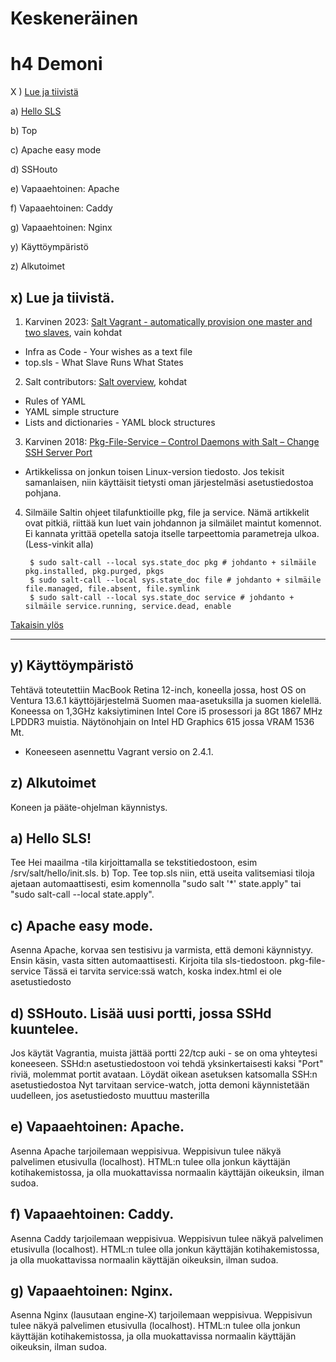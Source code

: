 # Keskeneräinen

# h4 Demoni

X ) [Lue ja tiivistä](https://github.com/syjaka/Palvelinten-Hallinta-2024/new/main#x-lue-ja-tiivist%C3%A4)

a) [Hello SLS](https://github.com/syjaka/Palvelinten-Hallinta-2024/new/main#y-k%C3%A4ytt%C3%B6ymp%C3%A4rist%C3%B6)

b) Top

c) Apache easy mode

d) SSHouto

e) Vapaaehtoinen: Apache

f) Vapaaehtoinen: Caddy

g) Vapaaehtoinen: Nginx

y) Käyttöympäristö

z) Alkutoimet


## x) Lue ja tiivistä. 

1. Karvinen 2023: [Salt Vagrant - automatically provision one master and two slaves](https://terokarvinen.com/2023/salt-vagrant/#infra-as-code---your-wishes-as-a-text-file), vain kohdat
  -  Infra as Code - Your wishes as a text file
  -  top.sls - What Slave Runs What States
2. Salt contributors: [Salt overview](https://docs.saltproject.io/salt/user-guide/en/latest/topics/overview.html#rules-of-yaml), kohdat
  -  Rules of YAML
  -  YAML simple structure
  -  Lists and dictionaries - YAML block structures
3. Karvinen 2018: [Pkg-File-Service – Control Daemons with Salt – Change SSH Server Port](https://terokarvinen.com/2018/04/03/pkg-file-service-control-daemons-with-salt-change-ssh-server-port/?fromSearch=karvinen%20salt%20ssh)
  -  Artikkelissa on jonkun toisen Linux-version tiedosto. Jos tekisit samanlaisen, niin käyttäisit tietysti oman järjestelmäsi asetustiedostoa pohjana.
4. Silmäile Saltin ohjeet tilafunktioille pkg, file ja service. Nämä artikkelit ovat pitkiä, riittää kun luet vain johdannon ja silmäilet maintut komennot. Ei kannata yrittää opetella satoja itselle tarpeettomia parametreja ulkoa. (Less-vinkit alla)
   
        $ sudo salt-call --local sys.state_doc pkg # johdanto + silmäile pkg.installed, pkg.purged, pkgs
        $ sudo salt-call --local sys.state_doc file # johdanto + silmäile file.managed, file.absent, file.symlink
        $ sudo salt-call --local sys.state_doc service # johdanto + silmäile service.running, service.dead, enable

[Takaisin ylös](https://github.com/syjaka/Palvelinten-Hallinta-2024/new/main#h4-demoni)

---


## y) Käyttöympäristö
Tehtävä toteutettiin MacBook Retina 12-inch, koneella jossa, host OS on Ventura 13.6.1 käyttöjärjestelmä Suomen maa-asetuksilla ja suomen kielellä. Koneessa on 1,3GHz kaksiytiminen Intel Core i5 prosessori ja 8Gt 1867 MHz LPDDR3 muistia. Näytönohjain on Intel HD Graphics 615 jossa VRAM 1536 Mt.

- Koneeseen asennettu Vagrant versio on 2.4.1.

## z) Alkutoimet
Koneen ja pääte-ohjelman käynnistys.

## a) Hello SLS! 
Tee Hei maailma -tila kirjoittamalla se tekstitiedostoon, esim /srv/salt/hello/init.sls.
b) Top. 
Tee top.sls niin, että useita valitsemiasi tiloja ajetaan automaattisesti, esim komennolla "sudo salt '*' state.apply" tai "sudo salt-call --local state.apply".

## c) Apache easy mode. 
Asenna Apache, korvaa sen testisivu ja varmista, että demoni käynnistyy.
Ensin käsin, vasta sitten automaattisesti.
Kirjoita tila sls-tiedostoon.
pkg-file-service
Tässä ei tarvita service:ssä watch, koska index.html ei ole asetustiedosto

## d) SSHouto. Lisää uusi portti, jossa SSHd kuuntelee.
Jos käytät Vagrantia, muista jättää portti 22/tcp auki - se on oma yhteytesi koneeseen. SSHd:n asetustiedostoon voi tehdä yksinkertaisesti kaksi "Port" riviä, molemmat portit avataan.
Löydät oikean asetuksen katsomalla SSH:n asetustiedostoa
Nyt tarvitaan service-watch, jotta demoni käynnistetään uudelleen, jos asetustiedosto muuttuu masterilla

## e) Vapaaehtoinen: Apache. 
Asenna Apache tarjoilemaan weppisivua. Weppisivun tulee näkyä palvelimen etusivulla (localhost). HTML:n tulee olla jonkun käyttäjän kotihakemistossa, ja olla muokattavissa normaalin käyttäjän oikeuksin, ilman sudoa.

## f) Vapaaehtoinen: Caddy. 
Asenna Caddy tarjoilemaan weppisivua. Weppisivun tulee näkyä palvelimen etusivulla (localhost). HTML:n tulee olla jonkun käyttäjän kotihakemistossa, ja olla muokattavissa normaalin käyttäjän oikeuksin, ilman sudoa.

## g) Vapaaehtoinen: Nginx. 
Asenna Nginx (lausutaan engine-X) tarjoilemaan weppisivua. Weppisivun tulee näkyä palvelimen etusivulla (localhost). HTML:n tulee olla jonkun käyttäjän kotihakemistossa, ja olla muokattavissa normaalin käyttäjän oikeuksin, ilman sudoa.
